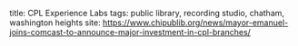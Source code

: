 title: CPL Experience Labs
tags: public library, recording studio, chatham, washington heights
site: https://www.chipublib.org/news/mayor-emanuel-joins-comcast-to-announce-major-investment-in-cpl-branches/